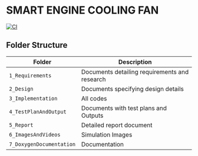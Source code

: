 # SMART ENGINE COOLING FAN

[![CI](https://github.com/NITHISH1126/M2_EMDSYS/actions/workflows/cpp.yml/badge.svg)](https://github.com/NITHISH1126/M2_EMDSYS/actions/workflows/cpp.yml)

## Folder Structure
|Folder             | Description |
|-------------------| -----------------------------------------|
| `1_Requirements`   | Documents detailing requirements and research|
| `2_Design`         | Documents specifying design details|
| `3_Implementation` | All codes |
| `4_TestPlanAndOutput`      | Documents with test plans and Outputs|
| `5_Report`      | Detailed report document|
| `6_ImagesAndVideos`      | Simulation Images|
| `7_DoxygenDocumentation`      | Documentation|
